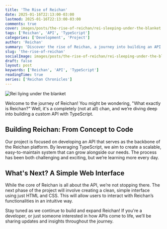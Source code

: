 ```yaml
---
title: 'The Rise of Reichan'
date: 2025-01-16T22:13:00-03:00
lastmod: 2025-01-16T22:13:00-03:00
comments: true
cover: images/posts/the-rise-of-reichan/rei-sleeping-under-the-blanket.jpg
tags: ['Reichan', 'API', 'TypeScript']
categories: ['Development', 'Project']
author: 'Reichan'
summary: 'Discover the rise of Reichan, a journey into building an API with TypeScript!'
slug: 'the-rise-of-reichan'
socialImage: images/posts/the-rise-of-reichan/rei-sleeping-under-the-blanket.jpg
draft: false
layout: post
keywords: ['Reichan', 'API', 'TypeScript']
readingTime: true
series: ['Reichan Chronicles']
---
```


![Rei liying under the blanket](https://github.com/Alekssandher/reichan-site/blob/main/static/images/posts/the-rise-of-reichan/rei-sleeping-under-the-blanket.jpg?raw=true "Rei liying under the blanket")

Welcome to the journey of Reichan! You might be wondering, "What exactly is Reichan?" Well, it's a completely (not at all) chan, and we’re diving deep into building a custom API with TypeScript.
## Building Reichan: From Concept to Code

Our project is focused on developing an API that serves as the backbone of the Reichan platform. By leveraging TypeScript, we aim to create a scalable, easy-to-maintain system that can grow alongside our needs. The process has been both challenging and exciting, but we’re learning more every day.

## What's Next? A Simple Web Interface

While the core of Reichan is all about the API, we’re not stopping there. The next phase of the project will involve creating a clean, simple interface using just HTML and CSS. This will allow users to interact with Reichan’s functionalities in an intuitive way.

Stay tuned as we continue to build and expand Reichan! If you're a developer, or just someone interested in how APIs come to life, we’ll be sharing updates and insights throughout the journey.

